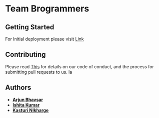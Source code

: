 # Team Brogrammers


## Getting Started

For Initial deployment please visit [Link](https://github.com/airavata-courses/Brogrammers/wiki/Assignment-1) 
	
## Contributing

Please read [This](https://github.com/airavata-courses/Brogrammers/wiki) for details on our code of conduct, and the process for submitting pull requests to us.
la

## Authors

* [**Arjun Bhavsar**](https://github.com/Arjunbhavsar)
* [**Ishita Kumar**](https://github.com/ishita-kumar)
* [**Kasturi NIkharge**](https://github.com/knikharg)
